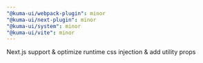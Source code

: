 ```yaml
---
"@kuma-ui/webpack-plugin": minor
"@kuma-ui/next-plugin": minor
"@kuma-ui/system": minor
"@kuma-ui/vite": minor
---
```


Next.js support & optimize runtime css injection & add utility props
